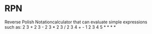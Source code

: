 # RPN
Reverse Polish Notationcalculator that can evaluate simple expressions such as:  2 3 + 2 3 - 2 3 * 2 3 / 2 3 4 + -  1 2 3 4 5 * * * * 
